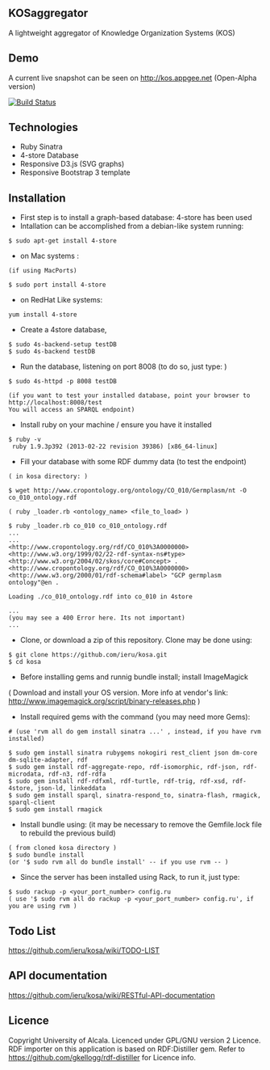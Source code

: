 ## KOSaggregator

A lightweight aggregator of Knowledge Organization Systems (KOS)

## Demo

A current live snapshot can be seen on http://kos.appgee.net (Open-Alpha version)

[![Build Status](https://travis-ci.org/ieru/kosa.png?branch=master)](https://travis-ci.org/ieru/kosa)

## Technologies

- Ruby Sinatra
- 4-store Database
- Responsive D3.js (SVG graphs)
- Responsive Bootstrap 3 template

## Installation


- First step is to install a graph-based database: 4-store has been used
- Intallation can be accomplished from a debian-like system running: 

```
$ sudo apt-get install 4-store
```

- on Mac systems : 

```
(if using MacPorts)  

$ sudo port install 4-store
```

- on RedHat Like systems: 

```
yum install 4-store
```

- Create a 4store database, 

```
$ sudo 4s-backend-setup testDB
$ sudo 4s-backend testDB
```

- Run the database, listening on port 8008 (to do so, just type: )

```
$ sudo 4s-httpd -p 8008 testDB  

(if you want to test your installed database, point your browser to http://localhost:8008/test 
You will access an SPARQL endpoint)
```

- Install ruby on your machine / ensure you have it installed 
```
$ ruby -v
 ruby 1.9.3p392 (2013-02-22 revision 39386) [x86_64-linux]
```

- Fill your database with some RDF dummy data (to test the endpoint)

```
( in kosa directory: )

$ wget http://www.cropontology.org/ontology/CO_010/Germplasm/nt -O co_010_ontology.rdf  

( ruby _loader.rb <ontology_name> <file_to_load> )  

$ ruby _loader.rb co_010 co_010_ontology.rdf
...
...
<http://www.cropontology.org/rdf/CO_010%3A0000000> <http://www.w3.org/1999/02/22-rdf-syntax-ns#type> <http://www.w3.org/2004/02/skos/core#Concept> .
<http://www.cropontology.org/rdf/CO_010%3A0000000> <http://www.w3.org/2000/01/rdf-schema#label> "GCP germplasm ontology"@en .

Loading ./co_010_ontology.rdf into co_010 in 4store

...
(you may see a 400 Error here. Its not important)
...

```

- Clone, or download a zip of this repository. Clone may be done using:

```
$ git clone https://github.com/ieru/kosa.git
$ cd kosa
```

- Before installing gems and runnig bundle install; install ImageMagick

( Download and install your OS version. More info at vendor's link:
http://www.imagemagick.org/script/binary-releases.php )


- Install required gems with the command (you may need more Gems):

```
# (use 'rvm all do gem install sinatra ...' , instead, if you have rvm installed)  

$ sudo gem install sinatra rubygems nokogiri rest_client json dm-core dm-sqlite-adapter, rdf
$ sudo gem install rdf-aggregate-repo, rdf-isomorphic, rdf-json, rdf-microdata, rdf-n3, rdf-rdfa
$ sudo gem install rdf-rdfxml, rdf-turtle, rdf-trig, rdf-xsd, rdf-4store, json-ld, linkeddata
$ sudo gem install sparql, sinatra-respond_to, sinatra-flash, rmagick, sparql-client
$ sudo gem install rmagick
```

- Install bundle using: (it may be necessary to remove the Gemfile.lock file to rebuild the previous build)

```
( from cloned kosa directory )
$ sudo bundle install
(or '$ sudo rvm all do bundle install' -- if you use rvm -- )
```

- Since the server has been installed using Rack, to run it, just type:

```
$ sudo rackup -p <your_port_number> config.ru
( use '$ sudo rvm all do rackup -p <your_port_number> config.ru', if you are using rvm )
```

## Todo List

https://github.com/ieru/kosa/wiki/TODO-LIST

## API documentation

https://github.com/ieru/kosa/wiki/RESTful-API-documentation

## Licence

Copyright University of Alcala. Licenced under GPL/GNU version 2 Licence.  
RDF importer on this application is based on RDF:Distiller gem. Refer to https://github.com/gkellogg/rdf-distiller for Licence info.

